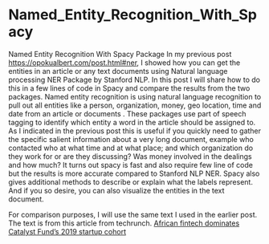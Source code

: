 # Named_Entity_Recognition_With_Spacy
Named Entity Recognition With Spacy Package
In my previous post https://opokualbert.com/post.html#ner, I showed how you can get the entities in an article or any text documents using Natural language processing NER Package by Stanford NLP.  In this post I will share how to do this in a few lines of code in Spacy and compare the results from the two packages.
Named entity recognition is using natural language recognition to pull out all entities like a person, organization, money, geo location, time and date from an article or documents . These packages use part of speech tagging to identify which entity a word in the article should be assigned to.
As I indicated in the previous post this is useful if you quickly need to gather the specific salient information about a very long document, example who contacted who at what time and at what place; and which organization do they work for or are they discussing? Was money involved in the dealings and how much?
It turns out spacy is fast and also require few line of code but the results is more accurate compared to  Stanford NLP NER. Spacy also gives additional methods to describe or explain what the labels represent. And if you so desire, you can also visualize the entities in the text document.

For comparison purposes, I will use the same text I used in the earlier post. The text is  from this article from techrunch. [African fintech dominates Catalyst Fund’s 2019 startup cohort](https://techcrunch.com/2019/06/21/african-fintech-dominates-catalyst-funds-2019-startup-cohort/)
